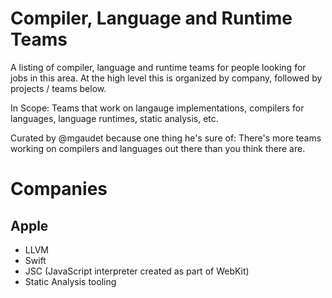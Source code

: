 # Compiler, Language and Runtime Teams

A listing of compiler, language and runtime teams for people looking for jobs in this area. At the high level this is organized by company, followed by projects / teams below. 

In Scope: Teams that work on langauge implementations, compilers for languages, language runtimes, static analysis, etc.

Curated by @mgaudet because one thing he's sure of: There's more teams working on compilers and languages out there than you think there are. 


# Companies 

## Apple 

* LLVM 
* Swift
* JSC (JavaScript interpreter created as part of WebKit)
* Static Analysis tooling
